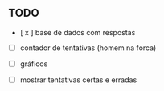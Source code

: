 ## TODO
- [ x ] base de dados com respostas
- [ ] contador de tentativas (homem na forca)
- [ ] gráficos
- [ ] mostrar tentativas certas e erradas


